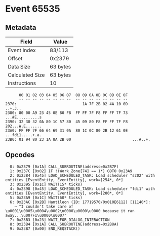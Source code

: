 # Event 65535

## Metadata

| Field           | Value    |
|-----------------|----------|
| Event Index     | 83/113   |
| Offset          | 0x2379   |
| Data Size       | 63 bytes |
| Calculated Size | 63 bytes |
| Instructions    | 10       |

```
      00 01 02 03 04 05 06 07  08 09 0A 0B 0C 0D 0E 0F
      -- -- -- -- -- -- -- --  -- -- -- -- -- -- -- --
2370:                             1A 7F 2B 02 4A 10 0D           ..+.J..
2380: 80 00 A9 23 45 0E 80 F8  FF FF 7F F8 FF FF 7F 73  ...#E..........s
2390: 32 30 32 0A 80 1C 57 80  45 09 80 F8 FF FF 7F F8  202...W.E.......
23A0: FF FF 7F 66 64 69 31 0A  80 1C 0C 80 2B 12 61 0E  ...fdi1.....+.a.
23B0: 01 94 80 23 1A 8A 2B 00                           ...#..+.        
```

## Opcodes

```
  0: 0x2379 [0x1A] CALL_SUBROUTINE(address=0x2B7F)
  1: 0x237C [0x02] IF !(Work_Zone[74] == 1*) GOTO 0x23A9
  2: 0x2384 [0x45] LOAD_SCHEDULED_TASK: Load scheduler "s202" with entities [EventEntity, EventEntity], work=[254*, 0*]
  3: 0x2395 [0x1C] WAIT(15* ticks)
  4: 0x2398 [0x45] LOAD_SCHEDULED_TASK: Load scheduler "fdi1" with entities [EventEntity, EventEntity], work=[200*, 0*]
  5: 0x23A9 [0x1C] WAIT(60* ticks)
  6: 0x23AC [0x2B] Hantileon (ID: 17719570/0x010E6112) [11140*]:
    → "I couldn't take care of \u0001\u0005\u0004\u0002\u0000\u0000\u0000 because it ran away...\u007F1\u0000\u0007"
  7: 0x23B3 [0x23] WAIT_FOR_DIALOG_INTERACTION
  8: 0x23B4 [0x1A] CALL_SUBROUTINE(address=0x2B8A)
  9: 0x23B7 [0x00] END_REQSTACK()
```
